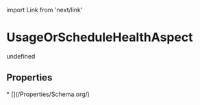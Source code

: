import Link from 'next/link'
# UsageOrScheduleHealthAspect

undefined

## Properties

<Grid>
* [](/Properties/Schema.org/)

</Grid>

